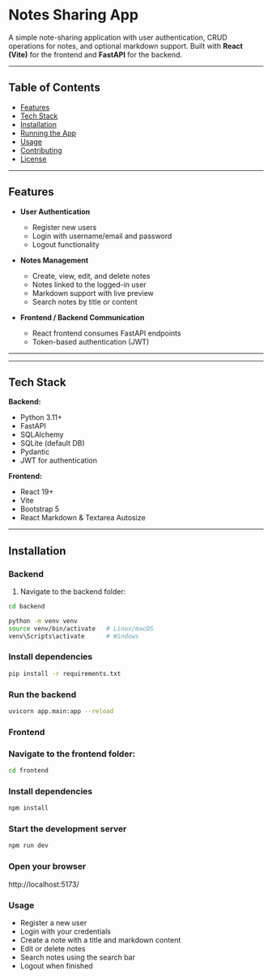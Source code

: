 # Notes Sharing App

A simple note-sharing application with user authentication, CRUD operations for notes, and optional markdown support. Built with **React (Vite)** for the frontend and **FastAPI** for the backend.

---

## Table of Contents

- [Features](#features)  
- [Tech Stack](#tech-stack)  
- [Installation](#installation)  
- [Running the App](#running-the-app)  
- [Usage](#usage)  
- [Contributing](#contributing)  
- [License](#license)  

---

## Features

- **User Authentication**  
  - Register new users  
  - Login with username/email and password  
  - Logout functionality  

- **Notes Management**  
  - Create, view, edit, and delete notes  
  - Notes linked to the logged-in user  
  - Markdown support with live preview  
  - Search notes by title or content  

- **Frontend / Backend Communication**  
  - React frontend consumes FastAPI endpoints  
  - Token-based authentication (JWT)  

---


---

## Tech Stack

**Backend:**  
- Python 3.11+  
- FastAPI  
- SQLAlchemy  
- SQLite (default DB)  
- Pydantic  
- JWT for authentication  

**Frontend:**  
- React 19+  
- Vite  
- Bootstrap 5  
- React Markdown & Textarea Autosize  

---

## Installation

### Backend

1. Navigate to the backend folder:

```bash
cd backend

python -m venv venv
source venv/bin/activate   # Linux/macOS
venv\Scripts\activate      # Windows
```

### Install dependencies 
```bash
pip install -r requirements.txt
```

### Run the backend
```bash
uvicorn app.main:app --reload
```

### Frontend

### Navigate to the frontend folder:
```bash 
cd frontend
```
### Install dependencies
```bash 
npm install
```
### Start the development server 
```bash
npm run dev
```

### Open your browser 
http://localhost:5173/

### Usage

- Register a new user
- Login with your credentials
- Create a note with a title and markdown content
- Edit or delete notes
- Search notes using the search bar
- Logout when finished
